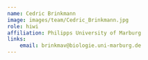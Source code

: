 ```yaml
---
name: Cedric Brinkmann
image: images/team/Cedric_Brinkmann.jpg
role: hiwi
affiliation: Philipps University of Marburg
links:
    email: brinkmav@biologie.uni-marburg.de
---
```



